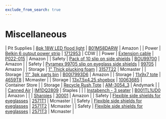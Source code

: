 ```yaml
---
exclude_from_search: true
---
```


# Miscellaneous

| Pit Supplies | [8pk 18W LED flood light](https://jgermita.github.io/frc-parts/parts/01012.html) | [B01M58DARW](https://www.amazon.com/gp/product/B01M58DARW/ref=oh_aui_detailpage_o04_s00?ie=UTF8&psc=1) | Amazon |
| Power | [Belkin 6 output power strip](https://jgermita.github.io/frc-parts/parts/00430.html) | [1712953](https://www.cdw.com/shop/products/Belkin-PowerStrip-power-strip/1712953.aspx?enkwrd=1712953&pfm=gln) | CDW |
| Power | [Extension cable](https://jgermita.github.io/frc-parts/parts/00431.html) | [P022-015](http://www.amazon.com/Tripp-Lite-Standard-Extension-P022-015/dp/B005KG3Y4I/ref=sr_1_2?ie=UTF8&qid=1460666571&sr=8-2&keywords=extension+cable) | Amazon |
| Safety | [Pack of 10 slip on side shields](https://jgermita.github.io/frc-parts/parts/00432.html) | [BOU99700](http://www.amazon.com/Bouton-Slip-On-Sideshields/dp/B002A5DLP4?ie=UTF8&psc=1&redirect=true&ref_=oh_aui_detailpage_o03_s00) | Amazon |
| Safety | [Pyramex 99705 slip on eyeglass side shields](https://jgermita.github.io/frc-parts/parts/00433.html) | [99705](http://www.amazon.com/dp/B00MEG33TS?psc=1) | Amazon |
| Storage | [1" Thick plucking foam](https://jgermita.github.io/frc-parts/parts/00936.html) | [3157T22](https://www.mcmaster.com/#3157T22) | Mcmaster |
| Storage | [11" 3pk parts bin](https://jgermita.github.io/frc-parts/parts/01013.html) | [B00I7993D6](https://www.amazon.com/gp/product/B00I7993D6/ref=oh_aui_detailpage_o04_s00?ie=UTF8&psc=1) | Amazon |
| Storage | [11x9x7 tote](https://jgermita.github.io/frc-parts/parts/00434.html) | [4659T8](https://www.mcmaster.com/#4659T8) | Mcmaster |
| Storage | [13x7.5x4.25 shoebox](https://jgermita.github.io/frc-parts/parts/01016.html) | [10063685](https://www.containerstore.com/s/closet/shoe-storage/view-all-shoe-storage/our-shoe-box/123d?productId=10001753) | Container Store |
| Storage | [Recycle Rush Tote](https://jgermita.github.io/frc-parts/parts/00435.html) | [AM-3054_3](http://www.andymark.com/FRC-2015-p/am-3054_3.htm) | Andymark |
|  | [Canned Air](https://jgermita.github.io/frc-parts/parts/00436.html) | [IM1DQ2809](http://www.staples.com/Maxell-CA-4-Blast-Away-Canned-Air-Duster/product_IM1DQ2809) | Staples |
|  | [Instabench - 3 seater](https://jgermita.github.io/frc-parts/parts/00437.html) | [B001TL1UD0](http://www.amazon.com/Insta-Bench-IBC3-Classic-3-Seater-Bench/dp/B001TL1UD0) | Amazon |
|  | [Sharpies](https://jgermita.github.io/frc-parts/parts/00438.html) | [30001](http://www.amazon.com/Sharpie-Point-Permanent-Markers-30001/dp/B00006IFHD/ref=sr_1_1?s=office-products&ie=UTF8&qid=1446016324&sr=1-1&keywords=sharpies) | Amazon |
| Safety | [Flexible side shields for eyeglasses](https://jgermita.github.io/frc-parts/parts/01091.html) | [2571T1](https://www.mcmaster.com/#2571T1) | Mcmaster |
| Safety | [Flexible side shields for eyeglasses](https://jgermita.github.io/frc-parts/parts/01092.html) | [2571T2](https://www.mcmaster.com/#2571T2) | Mcmaster |
| Safety | [Flexible side shields for eyeglasses](https://jgermita.github.io/frc-parts/parts/01093.html) | [2571T3](https://www.mcmaster.com/#2571T3) | Mcmaster |